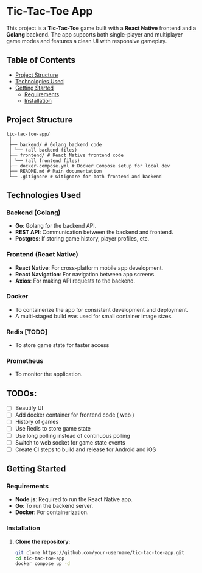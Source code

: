 # Tic-Tac-Toe App

This project is a **Tic-Tac-Toe** game built with a **React Native** frontend and a **Golang** backend. The app supports both single-player and multiplayer game modes and features a clean UI with responsive gameplay.

## Table of Contents
- [Project Structure](#project-structure)
- [Technologies Used](#technologies-used)
- [Getting Started](#getting-started)
  - [Requirements](#requirements)
  - [Installation](#installation)

## Project Structure
```
tic-tac-toe-app/ 
 │
 ├── backend/ # Golang backend code
 │ └── (all backend files)
 ├── frontend/ # React Native frontend code
 │ └── (all frontend files)
 ├── docker-compose.yml # Docker Compose setup for local dev
 ├── README.md # Main documentation
 └── .gitignore # Gitignore for both frontend and backend
```
## Technologies Used

### Backend (Golang)
- **Go**: Golang for the backend API.
- **REST API**: Communication between the backend and frontend.
- **Postgres**: If storing game history, player profiles, etc.

### Frontend (React Native)
- **React Native**: For cross-platform mobile app development.
- **React Navigation**: For navigation between app screens.
- **Axios**: For making API requests to the backend.

### Docker
- To containerize the app for consistent development and deployment.
- A multi-staged build was used for small container image sizes.

### Redis [TODO]
- To store game state for faster access

### Prometheus
- To monitor the application.

## TODOs:
- [ ] Beautify UI
- [ ] Add docker container for frontend code ( web ) 
- [ ] History of games
- [ ] Use Redis to store game state
- [ ] Use long polling instead of continuous polling
- [ ] Switch to web socket for game state events
- [ ] Create CI steps to build and release for Android and iOS

## Getting Started

### Requirements
- **Node.js**: Required to run the React Native app.
- **Go**: To run the backend server.
- **Docker**: For containerization.

### Installation

1. **Clone the repository:**

   ```bash
   git clone https://github.com/your-username/tic-tac-toe-app.git
   cd tic-tac-toe-app
   docker compose up -d
   ```
